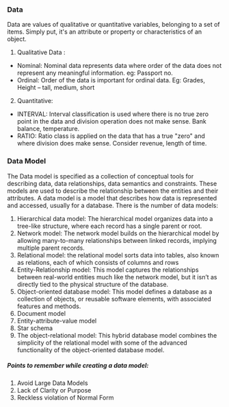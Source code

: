 ### Data
Data are values of qualitative or quantitative variables, belonging to a set of items. Simply put, it's an attribute or property or characteristics of an object.
1. Qualitative Data : 
  - Nominal: Nominal data represents data where order of the data does not represent any meaningful information. eg: Passport no.
  - Ordinal: Order of the data is important for ordinal data. Eg: Grades, Height – tall, medium, short
2. Quantitative:
  - INTERVAL: Interval classification is used where there is no true zero point in the data and division operation does not make sense. Bank balance, temperature.
  - RATIO: Ratio class is applied on the data that has a true "zero" and where division does make sense. Consider revenue, length of time.

### Data Model
The Data model is specified as a collection of conceptual tools for describing data, data relationships, data semantics and constraints. These models are used to describe the relationship between the entities and their attributes. A data model is a model that describes how data is represented and accessed, usually for a database.
There is the number of data models:
1. Hierarchical data model: The hierarchical model organizes data into a tree-like structure, where each record has a single parent or root.
2. Network model: The network model builds on the hierarchical model by allowing many-to-many relationships between linked records, implying multiple parent records.
3. Relational model: the relational model sorts data into tables, also known as relations, each of which consists of columns and rows
4. Entity-Relationship model: This model captures the relationships between real-world entities much like the network model, but it isn’t as directly tied to the physical structure of the database.
5. Object-oriented database model: This model defines a database as a collection of objects, or reusable software elements, with associated features and methods.
6. Document model
7. Entity-attribute-value model
8. Star schema
9. The object-relational model: This hybrid database model combines the simplicity of the relational model with some of the advanced functionality of the object-oriented database model.

##### Points to remember while creating a data model:
1. Avoid Large Data Models
2. Lack of Clarity or Purpose
3. Reckless violation of Normal Form
